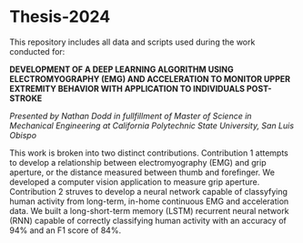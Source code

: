 # Thesis-2024
This repository includes all data and scripts used during the work conducted for: 

**DEVELOPMENT OF A DEEP LEARNING ALGORITHM USING
ELECTROMYOGRAPHY (EMG) AND ACCELERATION TO MONITOR
UPPER EXTREMITY BEHAVIOR WITH APPLICATION TO INDIVIDUALS
POST-STROKE**

*Presented by Nathan Dodd in fullfillment of Master of Science in Mechanical Engineering at California Polytechnic State University, San Luis Obispo*

This work is broken into two distinct contributions. Contribution 1 attempts to develop a relationship between electromyography (EMG) and grip aperture, or the distance measured between thumb and forefinger. We developed a computer vision application to measure grip aperture. Contribution 2 struves to develop a neural network capable of classyfying human activity from long-term, in-home continuous EMG and acceleration data. We built a long-short-term memory (LSTM) recurrent neural network (RNN) capable of correctly classifying human activity with an accuracy of 94% and an F1 score of 84%. 
